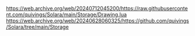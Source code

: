 https://web.archive.org/web/20240712045200/https://raw.githubusercontent.com/quivings/Solara/main/Storage/Drawing.lua
https://web.archive.org/web/20240628060325/https://github.com/quivings/Solara/tree/main/Storage
